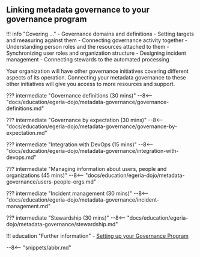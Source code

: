 <!-- SPDX-License-Identifier: CC-BY-4.0 -->
<!-- Copyright Contributors to the Egeria project. -->


## Linking metadata governance to your governance program

!!! info "Covering ..."
    - Governance domains and definitions
    - Setting targets and measuring against them
    - Connecting governance activity together
    - Understanding person roles and the resources attached to them
    - Synchronizing user roles and organization structure
    - Designing incident management
    - Connecting stewards to the automated processing

Your organization will have other governance initiatives covering different aspects of its operation.  Connecting your metadata governance to these other initiatives will give you access to more resources and support.

??? intermediate "Governance definitions (30 mins)"
    --8<-- "docs/education/egeria-dojo/metadata-governance/governance-definitions.md"

??? intermediate "Governance by expectation (30 mins)"
    --8<-- "docs/education/egeria-dojo/metadata-governance/governance-by-expectation.md"

??? intermediate "Integration with DevOps (15 mins)"
    --8<-- "docs/education/egeria-dojo/metadata-governance/integration-with-devops.md"

??? intermediate "Managing information about users, people and organizations (45 mins)"
    --8<-- "docs/education/egeria-dojo/metadata-governance/users-people-orgs.md"

??? intermediate "Incident management (30 mins)"
    --8<-- "docs/education/egeria-dojo/metadata-governance/incident-management.md"

??? intermediate "Stewardship (30 mins)"
    --8<-- "docs/education/egeria-dojo/metadata-governance/stewardship.md"

!!! education "Further information"
    - [Setting up your Governance Program](/guides/planning/governance-program/overview)

--8<-- "snippets/abbr.md"
